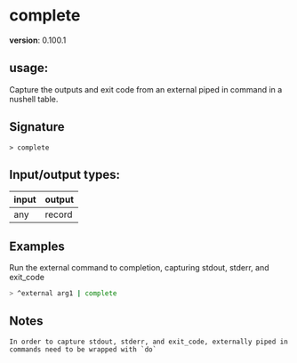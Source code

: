 # complete

**version**: 0.100.1

## **usage**:

Capture the outputs and exit code from an external piped in command in a nushell table.

## Signature

`> complete `

## Input/output types:

| input | output |
| ----- | ------ |
| any   | record |

## Examples

Run the external command to completion, capturing stdout, stderr, and exit_code

```bash
> ^external arg1 | complete
```

## Notes

```text
In order to capture stdout, stderr, and exit_code, externally piped in commands need to be wrapped with `do`
```
